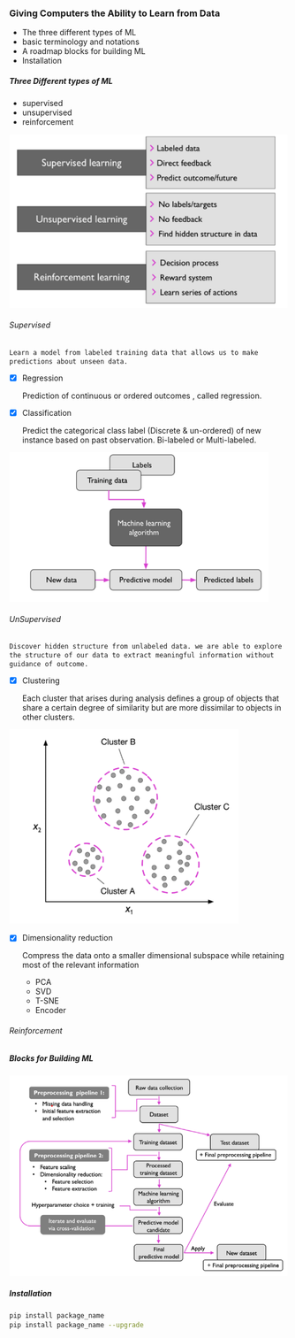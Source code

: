 ### Giving Computers the Ability to Learn from Data

- The three different types of ML
- basic terminology and notations
- A roadmap blocks for building ML
- Installation


##### Three Different types of ML
- supervised
- unsupervised
- reinforcement

![Three Different Types of Learning](../assets/ML/different%20types%20of%20learning.png)
    


###### Supervised
    Learn a model from labeled training data that allows us to make predictions about unseen data.

- [X] Regression
    
    Prediction of continuous or ordered outcomes , called regression. 

- [X] Classification

    Predict the categorical class label (Discrete & un-ordered) of new instance based on past observation. Bi-labeled or Multi-labeled.

![Supervised Learning Process](../assets/ML/supervised%20learning%20process.png)


###### UnSupervised
    Discover hidden structure from unlabeled data. we are able to explore the structure of our data to extract meaningful information without guidance of outcome.

- [X] Clustering

    Each cluster that arises during analysis defines a group of objects that share a certain degree of similarity but are more dissimilar to objects in other clusters.

![Clustering](../assets/ML/Unsupervised%20Learning.png)

- [X] Dimensionality reduction

    Compress the data onto a smaller dimensional subspace while retaining most of the relevant information

    - PCA
    - SVD
    - T-SNE
    - Encoder



###### Reinforcement


##### Blocks for Building ML
![ML Blocks](../assets/ML/ML%20Blocks.png)


##### Installation
```sh
pip install package_name
pip install package_name --upgrade
```